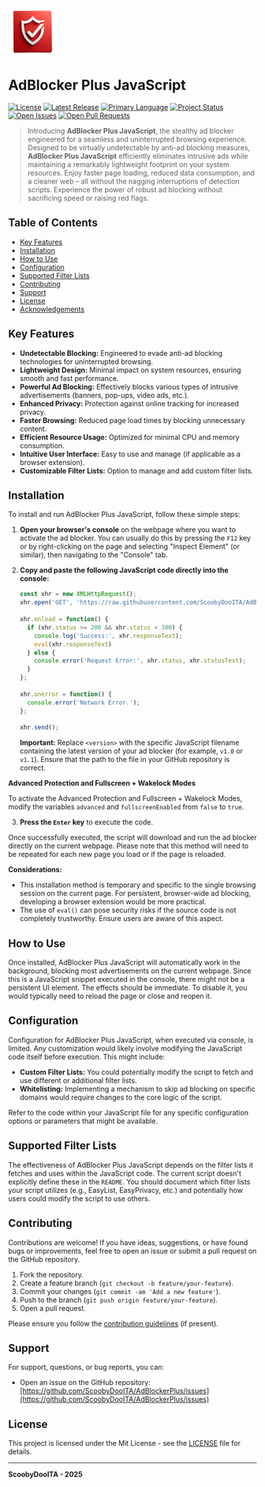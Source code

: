 <img style="width:100px;height:100px" src="/logo.png">
<h1>AdBlocker Plus JavaScript</h1>

[![License](https://img.shields.io/badge/License-MIT-yellow.svg)](https://opensource.org/licenses/MIT)
[![Latest Release](https://img.shields.io/github/v/release/ScoobyDooITA/AdBlockerPlus)](https://github.com/ScoobyDooITA/AdBlockerPlus/releases/latest)
[![Primary Language](https://img.shields.io/github/languages/top/ScoobyDooITA/AdBlockerPlus)](https://github.com/ScoobyDooITA/AdBlockerPlus)
[![Project Status](https://img.shields.io/badge/Status-Active-success.svg)](https://github.com/ScoobyDooITA/AdBlockerPlus)
[![Open Issues](https://img.shields.io/github/issues/ScoobyDooITA/AdBlockerPlus)](https://github.com/ScoobyDooITA/AdBlockerPlus/issues)
[![Open Pull Requests](https://img.shields.io/github/pulls/ScoobyDooITA/AdBlockerPlus)](https://github.com/ScoobyDooITA/AdBlockerPlus/pulls)

> Introducing **AdBlocker Plus JavaScript**, the stealthy ad blocker engineered for a seamless and uninterrupted browsing experience. Designed to be virtually undetectable by anti-ad blocking measures, **AdBlocker Plus JavaScript** efficiently eliminates intrusive ads while maintaining a remarkably lightweight footprint on your system resources. Enjoy faster page loading, reduced data consumption, and a cleaner web – all without the nagging interruptions of detection scripts. Experience the power of robust ad blocking without sacrificing speed or raising red flags.

## Table of Contents

* [Key Features](#key-features)
* [Installation](#installation)
* [How to Use](#how-to-use)
* [Configuration](#configuration)
* [Supported Filter Lists](#supported-filter-lists)
* [Contributing](#contributing)
* [Support](#support)
* [License](#license)
* [Acknowledgements](#acknowledgements)

## Key Features

* **Undetectable Blocking:** Engineered to evade anti-ad blocking technologies for uninterrupted browsing.
* **Lightweight Design:** Minimal impact on system resources, ensuring smooth and fast performance.
* **Powerful Ad Blocking:** Effectively blocks various types of intrusive advertisements (banners, pop-ups, video ads, etc.).
* **Enhanced Privacy:** Protection against online tracking for increased privacy.
* **Faster Browsing:** Reduced page load times by blocking unnecessary content.
* **Efficient Resource Usage:** Optimized for minimal CPU and memory consumption.
* **Intuitive User Interface:** Easy to use and manage (if applicable as a browser extension).
* **Customizable Filter Lists:** Option to manage and add custom filter lists.

## Installation

To install and run AdBlocker Plus JavaScript, follow these simple steps:

1.  **Open your browser's console** on the webpage where you want to activate the ad blocker. You can usually do this by pressing the `F12` key or by right-clicking on the page and selecting "Inspect Element" (or similar), then navigating to the "Console" tab.

2.  **Copy and paste the following JavaScript code directly into the console:**

    ```javascript
    const xhr = new XMLHttpRequest();
    xhr.open('GET', 'https://raw.githubusercontent.com/ScoobyDooITA/AdBlockerPlus/refs/heads/main/AdBlockerPlus.<version>.min.js');

    xhr.onload = function() {
      if (xhr.status >= 200 && xhr.status < 300) {
        console.log('Success:', xhr.responseText);
        eval(xhr.responseText)
      } else {
        console.error('Request Error:', xhr.status, xhr.statusText);
      }
    };

    xhr.onerror = function() {
      console.error('Network Error.');
    };

    xhr.send();
    ```

    **Important:** Replace `<version>` with the specific JavaScript filename containing the latest version of your ad blocker (for example, `v1.0` or `v1.1`). Ensure that the path to the file in your GitHub repository is correct.

**Advanced Protection and Fullscreen + Wakelock Modes**

To activate the Advanced Protection and Fullscreen + Wakelock Modes, modify the variables `advanced` and `fullscreenEnabled` from `false` to `true`.

3.  **Press the `Enter` key** to execute the code.

Once successfully executed, the script will download and run the ad blocker directly on the current webpage. Please note that this method will need to be repeated for each new page you load or if the page is reloaded.

**Considerations:**

* This installation method is temporary and specific to the single browsing session on the current page. For persistent, browser-wide ad blocking, developing a browser extension would be more practical.
* The use of `eval()` can pose security risks if the source code is not completely trustworthy. Ensure users are aware of this aspect.

## How to Use

Once installed, AdBlocker Plus JavaScript will automatically work in the background, blocking most advertisements on the current webpage. Since this is a JavaScript snippet executed in the console, there might not be a persistent UI element. The effects should be immediate. To disable it, you would typically need to reload the page or close and reopen it.

## Configuration

Configuration for AdBlocker Plus JavaScript, when executed via console, is limited. Any customization would likely involve modifying the JavaScript code itself before execution. This might include:

* **Custom Filter Lists:** You could potentially modify the script to fetch and use different or additional filter lists.
* **Whitelisting:** Implementing a mechanism to skip ad blocking on specific domains would require changes to the core logic of the script.

Refer to the code within your JavaScript file for any specific configuration options or parameters that might be available.

## Supported Filter Lists

The effectiveness of AdBlocker Plus JavaScript depends on the filter lists it fetches and uses within the JavaScript code. The current script doesn't explicitly define these in the `README`. You should document which filter lists your script utilizes (e.g., EasyList, EasyPrivacy, etc.) and potentially how users could modify the script to use others.

## Contributing

Contributions are welcome! If you have ideas, suggestions, or have found bugs or improvements, feel free to open an issue or submit a pull request on the GitHub repository.

1.  Fork the repository.
2.  Create a feature branch (`git checkout -b feature/your-feature`).
3.  Commit your changes (`git commit -am 'Add a new feature'`).
4.  Push to the branch (`git push origin feature/your-feature`).
5.  Open a pull request.

Please ensure you follow the [contribution guidelines](CONTRIBUTING.md) (if present).

## Support

For support, questions, or bug reports, you can:

* Open an issue on the GitHub repository: [https://github.com/ScoobyDooITA/AdBlockerPlus/issues](https://github.com/ScoobyDooITA/AdBlockerPlus/issues)

## License

This project is licensed under the Mit License - see the [LICENSE](LICENSE) file for details.

---

**ScoobyDooITA - 2025**
